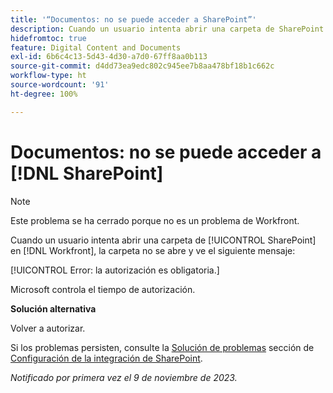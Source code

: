 ```yaml
---
title: '“Documentos: no se puede acceder a SharePoint”'
description: Cuando un usuario intenta abrir una carpeta de SharePoint en Workfront, la carpeta no se abre y se ve un mensaje.
hidefromtoc: true
feature: Digital Content and Documents
exl-id: 6b6c4c13-5d43-4d30-a7d0-67ff8aa0b113
source-git-commit: d4dd73ea9edc802c945ee7b8aa478bf18b1c662c
workflow-type: ht
source-wordcount: '91'
ht-degree: 100%

---
```


# Documentos: no se puede acceder a [!DNL SharePoint]

<!--WF and WFP, article live for workaround-->

>[!NOTE]
>
>Este problema se ha cerrado porque no es un problema de Workfront.

Cuando un usuario intenta abrir una carpeta de [!UICONTROL SharePoint] en [!DNL Workfront], la carpeta no se abre y ve el siguiente mensaje:

[!UICONTROL Error: la autorización es obligatoria.]

Microsoft controla el tiempo de autorización.

**Solución alternativa**

Volver a autorizar.

Si los problemas persisten, consulte la [Solución de problemas](https://experienceleague.adobe.com/docs/workfront/using/administration-and-setup/configure-integrations/configure-sharepoint-integration.html?lang=es#troubleshooting) sección de [Configuración de la integración de SharePoint](https://experienceleague.adobe.com/docs/workfront/using/administration-and-setup/configure-integrations/configure-sharepoint-integration.html?lang=es).

_Notificado por primera vez el 9 de noviembre de 2023._
